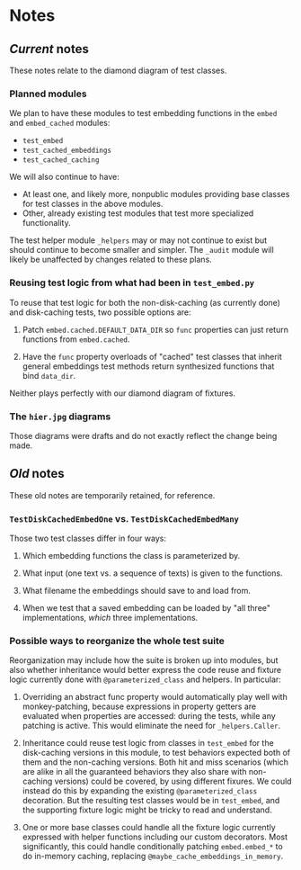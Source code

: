 # Notes

## *Current* notes

These notes relate to the diamond diagram of test classes.

### Planned modules

We plan to have these modules to test embedding functions in the `embed` and
`embed_cached` modules:

- `test_embed`
- `test_cached_embeddings`
- `test_cached_caching`

We will also continue to have:

- At least one, and likely more, nonpublic modules providing base classes for
  test classes in the above modules.
- Other, already existing test modules that test more specialized
  functionality.

The test helper module `_helpers` may or may not continue to exist but should
continue to become smaller and simpler. The `_audit` module will likely be
unaffected by changes related to these plans.

### Reusing test logic from what had been in `test_embed.py`

To reuse that test logic for both the non-disk-caching (as currently done) and
disk-caching tests, two possible options are:

1. Patch `embed.cached.DEFAULT_DATA_DIR` so `func` properties can just return
   functions from `embed.cached`.

2. Have the `func` property overloads of "cached" test classes that inherit
   general embeddings test methods return synthesized functions that bind
   `data_dir`.

Neither plays perfectly with our diamond diagram of fixtures.

### The `hier.jpg` diagrams

Those diagrams were drafts and do not exactly reflect the change being made.

## *Old* notes

These old notes are temporarily retained, for reference.

### `TestDiskCachedEmbedOne` vs. `TestDiskCachedEmbedMany`

Those two test classes differ in four ways:

1. Which embedding functions the class is parameterized by.

2. What input (one text vs. a sequence of texts) is given to the functions.

3. What filename the embeddings should save to and load from.

4. When we test that a saved embedding can be loaded by "all three"
   implementations, *which* three implementations.

### Possible ways to reorganize the whole test suite

Reorganization may include how the suite is broken up into modules, but also
whether inheritance would better express the code reuse and fixture logic
currently done with `@parameterized_class` and helpers. In particular:

1. Overriding an abstract func property would automatically play well with
   monkey-patching, because expressions in property getters are evaluated when
   properties are accessed: during the tests, while any patching is active.
   This would eliminate the need for `_helpers.Caller`.

2. Inheritance could reuse test logic from classes in `test_embed` for the
   disk-caching versions in this module, to test behaviors expected both of
   them and the non-caching versions. Both hit and miss scenarios (which are
   alike in all the guaranteed behaviors they also share with non-caching
   versions) could be covered, by using different fixures. We could instead do
   this by expanding the existing `@parameterized_class` decoration. But the
   resulting test classes would be in `test_embed`, and the supporting fixture
   logic might be tricky to read and understand.

3. One or more base classes could handle all the fixture logic currently
   expressed with helper functions including our custom decorators. Most
   significantly, this could handle conditionally patching `embed.embed_*` to
   do in-memory caching, replacing `@maybe_cache_embeddings_in_memory`.
